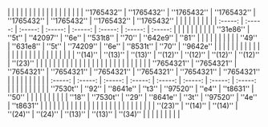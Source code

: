 |             |             |             |             |             |             |             |             |   |   |   |   |   |   |   |   |
| ''1765432'' | ''1765432'' | ''1765432'' | ''1765432'' | ''1765432'' | ''1765432'' | ''1765432'' | ''1765432'' |   |   |   |   |   |   |   |   |
|     :-----: |     :-----: |     :-----: |     :-----: |     :-----: |     :-----: |     :-----: |     :-----: |   |   |   |   |   |   |   |   |
|   ''31e86'' |      ''5t'' |   ''42097'' |      ''6e'' |   ''531t8'' |      ''70'' |   ''642e9'' |      ''81'' |   |   |   |   |   |   |   |   |
|      ''49'' |   ''631e8'' |      ''5t'' |   ''74209'' |      ''6e'' |   ''8531t'' |      ''70'' |   ''9642e'' |   |   |   |   |   |   |   |   |
|             |             |             |             |             |             |             |             |   |   |   |   |   |   |   |   |
|    ''(14)'' |    ''(13)'' |    ''(13)'' |    ''(12)'' |    ''(12)'' |    ''(12)'' |    ''(12)'' |    ''(23)'' |   |   |   |   |   |   |   |   |
|             |             |             |             |             |             |             |             |   |   |   |   |   |   |   |   |
| ''7654321'' | ''7654321'' | ''7654321'' | ''7654321'' | ''7654321'' | ''7654321'' | ''7654321'' | ''7654321'' |   |   |   |   |   |   |   |   |
|     :-----: |     :-----: |     :-----: |     :-----: |     :-----: |     :-----: |     :-----: |     :-----: |   |   |   |   |   |   |   |   |
|   ''7530t'' |      ''92'' |   ''8641e'' |      ''t3'' |   ''97520'' |      ''e4'' |   ''t8631'' |      ''50'' |   |   |   |   |   |   |   |   |
|      ''18'' |   ''7530t'' |      ''29'' |   ''8641e'' |      ''3t'' |   ''97520'' |      ''4e'' |   ''t8631'' |   |   |   |   |   |   |   |   |
|             |             |             |             |             |             |             |             |   |   |   |   |   |   |   |   |
|    ''(23)'' |    ''(14)'' |    ''(14)'' |    ''(24)'' |    ''(24)'' |    ''(13)'' |    ''(13)'' |    ''(34)'' |   |   |   |   |   |   |   |   |

